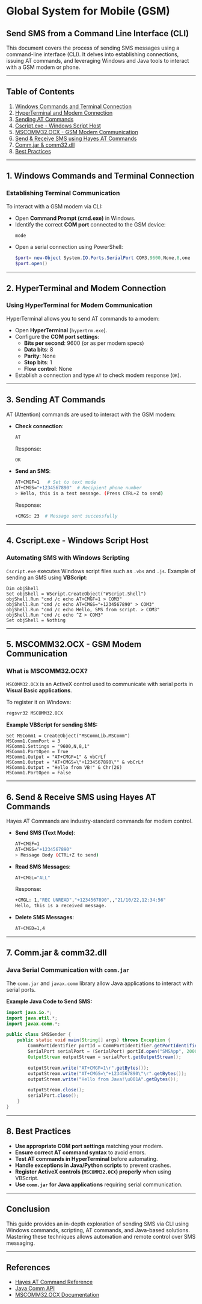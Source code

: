 # Global System for Mobile (GSM)

## Send SMS from a Command Line Interface (CLI)
This document covers the process of sending SMS messages using a command-line interface (CLI). It delves into establishing connections, issuing AT commands, and leveraging Windows and Java tools to interact with a GSM modem or phone.

---

## Table of Contents
1. [Windows Commands and Terminal Connection](#windows-commands-and-terminal-connection)
2. [HyperTerminal and Modem Connection](#hyperterminal-and-modem-connection)
3. [Sending AT Commands](#sending-at-commands)
4. [Cscript.exe - Windows Script Host](#cscriptexe---windows-script-host)
5. [MSCOMM32.OCX - GSM Modem Communication](#mscomm32ocx---gsm-modem-communication)
6. [Send & Receive SMS using Hayes AT Commands](#send--receive-sms-using-hayes-at-commands)
7. [Comm.jar & comm32.dll](#commjar--comm32dll)
8. [Best Practices](#best-practices)

---

## 1. Windows Commands and Terminal Connection
### Establishing Terminal Communication
To interact with a GSM modem via CLI:
- Open **Command Prompt (cmd.exe)** in Windows.
- Identify the correct **COM port** connected to the GSM device:
  ```sh
  mode
  ```
- Open a serial connection using PowerShell:
  ```powershell
  $port= new-Object System.IO.Ports.SerialPort COM3,9600,None,8,one
  $port.open()
  ```

---

## 2. HyperTerminal and Modem Connection
### Using HyperTerminal for Modem Communication
HyperTerminal allows you to send AT commands to a modem:
- Open **HyperTerminal** (`hypertrm.exe`).
- Configure the **COM port settings**:
  - **Bits per second**: 9600 (or as per modem specs)
  - **Data bits**: 8
  - **Parity**: None
  - **Stop bits**: 1
  - **Flow control**: None
- Establish a connection and type `AT` to check modem response (`OK`).

---

## 3. Sending AT Commands
AT (Attention) commands are used to interact with the GSM modem:
- **Check connection**:
  ```sh
  AT
  ```
  Response:
  ```sh
  OK
  ```
- **Send an SMS**:
  ```sh
  AT+CMGF=1   # Set to text mode
  AT+CMGS="+1234567890"  # Recipient phone number
  > Hello, this is a test message. (Press CTRL+Z to send)
  ```
  Response:
  ```sh
  +CMGS: 23  # Message sent successfully
  ```

---

## 4. Cscript.exe - Windows Script Host
### Automating SMS with Windows Scripting
`Cscript.exe` executes Windows script files such as `.vbs` and `.js`.
Example of sending an SMS using **VBScript**:
```vbscript
Dim objShell
Set objShell = WScript.CreateObject("WScript.Shell")
objShell.Run "cmd /c echo AT+CMGF=1 > COM3"
objShell.Run "cmd /c echo AT+CMGS="+1234567890" > COM3"
objShell.Run "cmd /c echo Hello, SMS from script. > COM3"
objShell.Run "cmd /c echo ^Z > COM3"
Set objShell = Nothing
```

---

## 5. MSCOMM32.OCX - GSM Modem Communication
### What is MSCOMM32.OCX?
`MSCOMM32.OCX` is an ActiveX control used to communicate with serial ports in **Visual Basic applications**.

To register it on Windows:
```sh
regsvr32 MSCOMM32.OCX
```
**Example VBScript for sending SMS:**
```vbscript
Set MSComm1 = CreateObject("MSCommLib.MSComm")
MSComm1.CommPort = 3
MSComm1.Settings = "9600,N,8,1"
MSComm1.PortOpen = True
MSComm1.Output = "AT+CMGF=1" & vbCrLf
MSComm1.Output = "AT+CMGS=\"+1234567890\"" & vbCrLf
MSComm1.Output = "Hello from VB!" & Chr(26)
MSComm1.PortOpen = False
```

---

## 6. Send & Receive SMS using Hayes AT Commands
Hayes AT Commands are industry-standard commands for modem control.
- **Send SMS (Text Mode)**:
  ```sh
  AT+CMGF=1
  AT+CMGS="+1234567890"
  > Message Body (CTRL+Z to send)
  ```
- **Read SMS Messages**:
  ```sh
  AT+CMGL="ALL"
  ```
  Response:
  ```sh
  +CMGL: 1,"REC UNREAD","+1234567890",,"21/10/22,12:34:56"
  Hello, this is a received message.
  ```
- **Delete SMS Messages**:
  ```sh
  AT+CMGD=1,4
  ```

---

## 7. Comm.jar & comm32.dll
### Java Serial Communication with `comm.jar`
The `comm.jar` and `javax.comm` library allow Java applications to interact with serial ports.

**Example Java Code to Send SMS:**
```java
import java.io.*;
import java.util.*;
import javax.comm.*;

public class SMSSender {
    public static void main(String[] args) throws Exception {
        CommPortIdentifier portId = CommPortIdentifier.getPortIdentifier("COM3");
        SerialPort serialPort = (SerialPort) portId.open("SMSApp", 2000);
        OutputStream outputStream = serialPort.getOutputStream();

        outputStream.write("AT+CMGF=1\r".getBytes());
        outputStream.write("AT+CMGS=\"+1234567890\"\r".getBytes());
        outputStream.write("Hello from Java!\u001A".getBytes());

        outputStream.close();
        serialPort.close();
    }
}
```

---

## 8. Best Practices
- **Use appropriate COM port settings** matching your modem.
- **Ensure correct AT command syntax** to avoid errors.
- **Test AT commands in HyperTerminal** before automating.
- **Handle exceptions in Java/Python scripts** to prevent crashes.
- **Register ActiveX controls (`MSCOMM32.OCX`) properly** when using VBScript.
- **Use `comm.jar` for Java applications** requiring serial communication.

---

## Conclusion
This guide provides an in-depth exploration of sending SMS via CLI using Windows commands, scripting, AT commands, and Java-based solutions. Mastering these techniques allows automation and remote control over SMS messaging.

---

## References
- [Hayes AT Command Reference](https://en.wikipedia.org/wiki/Hayes_command_set)
- [Java Comm API](https://www.oracle.com/java/technologies/java-communications.html)
- [MSCOMM32.OCX Documentation](https://support.microsoft.com/en-us)
 